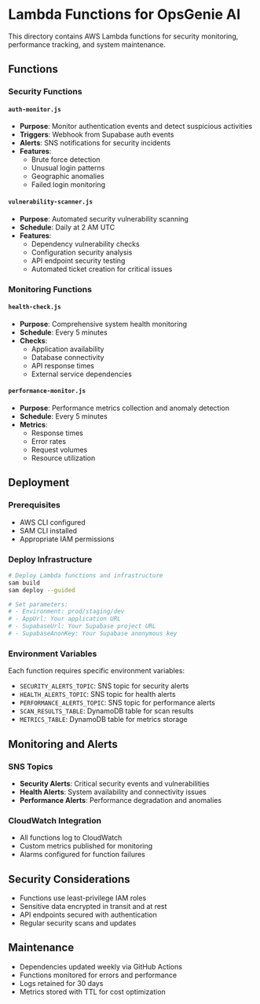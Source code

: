 # Lambda Functions for OpsGenie AI

This directory contains AWS Lambda functions for security monitoring, performance tracking, and system maintenance.

## Functions

### Security Functions

#### `auth-monitor.js`
- **Purpose**: Monitor authentication events and detect suspicious activities
- **Triggers**: Webhook from Supabase auth events
- **Alerts**: SNS notifications for security incidents
- **Features**:
  - Brute force detection
  - Unusual login patterns
  - Geographic anomalies
  - Failed login monitoring

#### `vulnerability-scanner.js`
- **Purpose**: Automated security vulnerability scanning
- **Schedule**: Daily at 2 AM UTC
- **Features**:
  - Dependency vulnerability checks
  - Configuration security analysis
  - API endpoint security testing
  - Automated ticket creation for critical issues

### Monitoring Functions

#### `health-check.js`
- **Purpose**: Comprehensive system health monitoring
- **Schedule**: Every 5 minutes
- **Checks**:
  - Application availability
  - Database connectivity
  - API response times
  - External service dependencies

#### `performance-monitor.js`
- **Purpose**: Performance metrics collection and anomaly detection
- **Schedule**: Every 5 minutes
- **Metrics**:
  - Response times
  - Error rates
  - Request volumes
  - Resource utilization

## Deployment

### Prerequisites
- AWS CLI configured
- SAM CLI installed
- Appropriate IAM permissions

### Deploy Infrastructure
```bash
# Deploy Lambda functions and infrastructure
sam build
sam deploy --guided

# Set parameters:
# - Environment: prod/staging/dev
# - AppUrl: Your application URL
# - SupabaseUrl: Your Supabase project URL
# - SupabaseAnonKey: Your Supabase anonymous key
```

### Environment Variables
Each function requires specific environment variables:

- `SECURITY_ALERTS_TOPIC`: SNS topic for security alerts
- `HEALTH_ALERTS_TOPIC`: SNS topic for health alerts
- `PERFORMANCE_ALERTS_TOPIC`: SNS topic for performance alerts
- `SCAN_RESULTS_TABLE`: DynamoDB table for scan results
- `METRICS_TABLE`: DynamoDB table for metrics storage

## Monitoring and Alerts

### SNS Topics
- **Security Alerts**: Critical security events and vulnerabilities
- **Health Alerts**: System availability and connectivity issues
- **Performance Alerts**: Performance degradation and anomalies

### CloudWatch Integration
- All functions log to CloudWatch
- Custom metrics published for monitoring
- Alarms configured for function failures

## Security Considerations

- Functions use least-privilege IAM roles
- Sensitive data encrypted in transit and at rest
- API endpoints secured with authentication
- Regular security scans and updates

## Maintenance

- Dependencies updated weekly via GitHub Actions
- Functions monitored for errors and performance
- Logs retained for 30 days
- Metrics stored with TTL for cost optimization